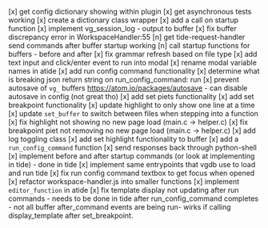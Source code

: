 [x] get config dictionary showing within plugin
[x] get asynchronous tests working
[x] create a dictionary class wrapper
[x] add a call on startup function
[x] implement vg_session_log - output to buffer
[x] fix buffer discrepancy error in WorkspaceHandler:55
[n] get tide-request-handler send commands after buffer startup working
[n] call startup functions for buffers - before and after
[x] fix grammar refresh based on file type
[x] add text input and click/enter event to run into modal
[x] rename modal variable names in atide
[x] add run config command functionality
[x] determine what is breaking json return string on run_config_command: run
[x] prevent autosave of `vg_` buffers https://atom.io/packages/autosave - can disable autosave in config (not great tho)
[x] add set piets functionality
[x] add set breakpoint functionality
[x] update highlight to only show one line at a time
[x] update `set_buffer` to switch between files when stepping into a function
[x] fix highlight not showing no new page load (main.c -> helper.c)
[x] fix breakpoint piet not removing no new page load (main.c -> helper.c)
[x] add log toggling class
[x] add set highlight functionality to buffer
[x] add a `run_config_command` function
[x] send responses back through python-shell 
[x] implement before and after startup commands (or look at implementing in tide) - done in tide
[x] implement same entrypoints that vgdb use to load and run tide
[x] fix run config command textbox to get focus when opened
[x] refactor workspace-handler.js into smaller functions
[x] implement `editor_function` in atide
[x] fix template display not updating after run commands - needs to be done in tide after run_config_command completes
    - not all buffer after_command events are being run-  wirks if calling display_template after set_breakpoint.
